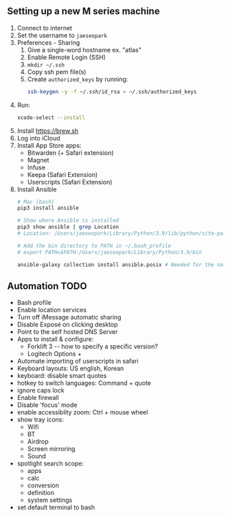 ## Setting up a new M series machine

1. Connect to internet
1. Set the username to `jaeseopark`
1. Preferences - Sharing
    1. Give a single-word hostname ex. "atlas"
    1. Enable Remote Login (SSH)
    1. `mkdir ~/.ssh`
    1. Copy ssh pem file(s)
    1. Create `authorized_keys` by running:
        ```bash
        ssh-keygen -y -f ~/.ssh/id_rsa > ~/.ssh/authorized_keys
        ```
1. Run:
    ```bash
    xcode-select --install
    ```
1. Install https://brew.sh
1. Log into iCloud
1. Install App Store apps:
    * Bitwarden (+ Safari extension)
    * Magnet
    * Infuse
    * Keepa (Safari Extension)
    * Userscripts (Safari Extension)
1. Install Ansible
    ```bash
    # Mac (bash)
    pip3 install ansible

    # Show where Ansible is installed
    pip3 show ansible | grep Location
    # Location: /Users/jaeseopark/Library/Python/3.9/lib/python/site-packages

    # Add the bin directory to PATH in ~/.bash_profile
    # export PATH=$PATH:/Users/jaeseopark/Library/Python/3.9/bin

    ansible-galaxy collection install ansible.posix # Needed for the nas playbook
    ```

## Automation TODO

* Bash profile
* Enable location services
* Turn off iMessage automatic sharing
* Disable Exposé on clicking desktop
* Point to the self hosted DNS Server
* Apps to install & configure:
    * Forklift 3 -- how to specify a specific version?
    * Logitech Options +
* Automate importing of userscripts in safari
* Keyboard layouts: US english, Korean
* keyboard: disable smart quotes
* hotkey to switch languages: Command + quote
* ignore caps lock
* Enable firewall
* Disable 'focus' mode
* enable accessiblity zoom: Ctrl + mouse wheel
* show tray icons:
    * Wifi
    * BT
    * Airdrop
    * Screen mirroring
    * Sound
* spotlight search scope:
    * apps
    * calc
    * conversion
    * definition
    * system settings
* set default terminal to bash
